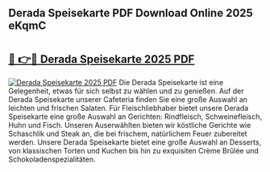 ## Derada Speisekarte PDF Download Online 2025 eKqmC

# <h2><a href="http://gc9myuf.nevu.top/?p=Derada+Speisekarte">🔗 👉🔴 Derada Speisekarte 2025 PDF</a></h2>

[![Derada Speisekarte 2025 PDF](https://i.imgur.com/dBaPXMq.png)](http://gc9myuf.nevu.top/?p=Derada+Speisekarte)
Die Derada Speisekarte ist eine Gelegenheit, etwas für sich selbst zu wählen und zu genießen. Auf der Derada Speisekarte unserer Cafeteria finden Sie eine große Auswahl an leichten und frischen Salaten. Für Fleischliebhaber bietet unsere Derada Speisekarte eine große Auswahl an Gerichten: Rindfleisch, Schweinefleisch, Huhn und Fisch. Unseren Auserwählten bieten wir köstliche Gerichte wie Schaschlik und Steak an, die bei frischem, natürlichem Feuer zubereitet werden. Unsere Derada Speisekarte bietet eine große Auswahl an Desserts, von klassischen Torten und Kuchen bis hin zu exquisiten Crème Brûlée und Schokoladenspezialitäten.
